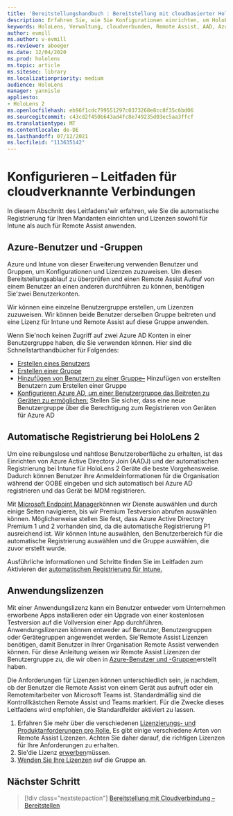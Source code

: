```yaml
---
title: 'Bereitstellungshandbuch : Bereitstellung mit cloudbasierter HoloLens 2 im großen Stil mit Remote Assist – Konfigurieren'
description: Erfahren Sie, wie Sie Konfigurationen einrichten, um HoloLens Geräte über ein mit der Cloud verbundenes Netzwerk im großen Stil mit Remote Assist zu registrieren.
keywords: HoloLens, Verwaltung, cloudverbunden, Remote Assist, AAD, Azure AD, MDM, Mobile Geräteverwaltung
author: evmill
ms.author: v-evmill
ms.reviewer: aboeger
ms.date: 12/04/2020
ms.prod: hololens
ms.topic: article
ms.sitesec: library
ms.localizationpriority: medium
audience: HoloLens
manager: yannisle
appliesto:
- HoloLens 2
ms.openlocfilehash: eb96f1cdc799551297c0373268e8cc8f35c6bd06
ms.sourcegitcommit: c43cd2f450b643ad4fc8e749235d03ec5aa3ffcf
ms.translationtype: MT
ms.contentlocale: de-DE
ms.lasthandoff: 07/12/2021
ms.locfileid: "113635142"
---
```

# <a name="configure---cloud-connected-guide"></a>Konfigurieren – Leitfaden für cloudverknannte Verbindungen

In diesem Abschnitt des Leitfadens&#39;wir erfahren, wie Sie die automatische Registrierung für Ihren Mandanten einrichten und Lizenzen sowohl für Intune als auch für Remote Assist anwenden.

## <a name="azure-users-and-groups"></a>Azure-Benutzer und -Gruppen

Azure und Intune von dieser Erweiterung verwenden Benutzer und Gruppen, um Konfigurationen und Lizenzen zuzuweisen. Um diesen Bereitstellungsablauf zu überprüfen und einen Remote Assist Aufruf von einem Benutzer an einen anderen durchführen zu können, benötigen Sie&#39;zwei Benutzerkonten.

Wir können eine einzelne Benutzergruppe erstellen, um Lizenzen zuzuweisen. Wir können beide Benutzer derselben Gruppe beitreten und eine Lizenz für Intune und Remote Assist auf diese Gruppe anwenden.

Wenn Sie&#39;noch keinen Zugriff auf zwei Azure AD Konten in einer Benutzergruppe haben, die Sie verwenden können. Hier sind die Schnellstarthandbücher für Folgendes:

- [Erstellen eines Benutzers](/mem/intune/fundamentals/quickstart-create-user)
- [Erstellen einer Gruppe](/mem/intune/fundamentals/quickstart-create-group)
- [Hinzufügen von Benutzern zu einer Gruppe–](/azure/active-directory/fundamentals/active-directory-groups-members-azure-portal) Hinzufügen von erstellten Benutzern zum Erstellen einer Gruppe
- [Konfigurieren Azure AD, um einer Benutzergruppe das Beitreten zu Geräten zu ermöglichen:](/azure/active-directory/devices/azureadjoin-plan#configure-your-device-settings) Stellen Sie sicher, dass eine neue Benutzergruppe über die Berechtigung zum Registrieren von Geräten für Azure AD

## <a name="auto-enrollment-on-hololens-2"></a>Automatische Registrierung bei HoloLens 2

Um eine reibungslose und nahtlose Benutzeroberfläche zu erhalten, ist das Einrichten von Azure Active Directory Join (AADJ) und der automatischen Registrierung bei Intune für HoloLens 2 Geräte die beste Vorgehensweise. Dadurch können Benutzer ihre Anmeldeinformationen für die Organisation während der OOBE eingeben und sich automatisch bei Azure AD registrieren und das Gerät bei MDM registrieren.

Mit [Microsoft Endpoint Manager](https://endpoint.microsoft.com/#home)können wir Dienste auswählen und durch einige Seiten navigieren, bis wir Premium Testversion abrufen auswählen können. Möglicherweise stellen Sie fest, dass Azure Active Directory Premium 1 und 2 vorhanden sind, da die automatische Registrierung P1 ausreichend ist. Wir können Intune auswählen, den Benutzerbereich für die automatische Registrierung auswählen und die Gruppe auswählen, die zuvor erstellt wurde.

Ausführliche Informationen und Schritte finden Sie im Leitfaden zum Aktivieren der [automatischen Registrierung für Intune.](/mem/intune/enrollment/quickstart-setup-auto-enrollment)

## <a name="application-licenses"></a>Anwendungslizenzen

Mit einer Anwendungslizenz kann ein Benutzer entweder vom Unternehmen erworbene Apps installieren oder ein Upgrade von einer kostenlosen Testversion auf die Vollversion einer App durchführen. Anwendungslizenzen können entweder auf Benutzer, Benutzergruppen oder Gerätegruppen angewendet werden. Sie&#39;Remote Assist Lizenzen benötigen, damit Benutzer in Ihrer Organisation Remote Assist verwenden können. Für diese Anleitung weisen wir Remote Assist Lizenzen der Benutzergruppe zu, die wir oben in [Azure-Benutzer und -Gruppen](hololens2-cloud-connected-configure.md#azure-users-and-groups)erstellt haben.

Die Anforderungen für Lizenzen können unterschiedlich sein, je nachdem, ob der Benutzer die Remote Assist von einem Gerät aus aufruft oder ein Remotemitarbeiter von Microsoft Teams ist. Standardmäßig sind die Kontrollkästchen Remote Assist und Teams markiert. Für die Zwecke dieses Leitfadens wird empfohlen, die Standardfelder aktiviert zu lassen.

1. Erfahren Sie mehr über die verschiedenen [Lizenzierungs- und Produktanforderungen pro Rolle.](/dynamics365/mixed-reality/remote-assist/requirements#licensing-and-product-requirements-per-role) Es gibt einige verschiedene Arten von Remote Assist Lizenzen. Achten Sie daher darauf, die richtigen Lizenzen für Ihre Anforderungen zu erhalten.
2. Sie&#39;die Lizenz [erwerben](/dynamics365/mixed-reality/remote-assist/buy-remote-assist)müssen.
3. [Wenden Sie Ihre Lizenzen](/dynamics365/mixed-reality/remote-assist/deploy-remote-assist) auf die Gruppe an.

## <a name="next-step"></a>Nächster Schritt

> [!div class="nextstepaction"]
> [Bereitstellung mit Cloudverbindung – Bereitstellen](hololens2-cloud-connected-deploy.md)